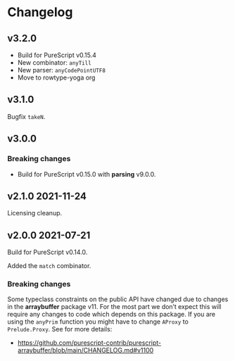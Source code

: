 # Changelog

## v3.2.0

- Build for PureScript v0.15.4
- New combinator: `anyTill`
- New parser: `anyCodePointUTF8`
- Move to rowtype-yoga org

## v3.1.0

Bugfix `takeN`.

## v3.0.0

### Breaking changes

- Build for PureScript v0.15.0 with __parsing__ v9.0.0.

## v2.1.0 2021-11-24

Licensing cleanup.

## v2.0.0 2021-07-21

Build for PureScript v0.14.0.

Added the `match` combinator.

### Breaking changes

Some typeclass constraints on the public API have changed due to changes
in the __arraybuffer__ package v11. For the most part we don’t expect
this will require any changes to code which depends on this package. If
you are using the `anyPrim` function you might have to change `AProxy` to
`Prelude.Proxy`. See for more details:

* https://github.com/purescript-contrib/purescript-arraybuffer/blob/main/CHANGELOG.md#v1100

